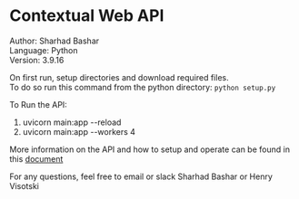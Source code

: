 # Contextual Web API

Author: Sharhad Bashar<br>
Language: Python<br>
Version: 3.9.16<br>

On first run, setup directories and download required files.<br>
To do so run this command from the python directory: `python setup.py`<br>

To Run the API:
1. uvicorn main:app --reload 
2. uvicorn main:app --workers 4 

More information on the API and how to setup and operate can be found in this [document](https://audiovalley.atlassian.net/wiki/spaces/PPIQ/pages/3648651265/Contextual+API+Data+Models)<br>

For any questions, feel free to email or slack Sharhad Bashar or Henry Visotski<br>